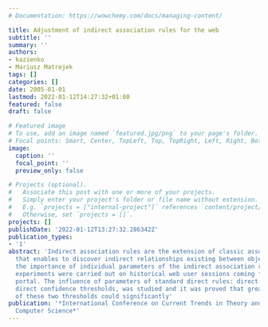 ```yaml
---
# Documentation: https://wowchemy.com/docs/managing-content/

title: Adjustment of indirect association rules for the web
subtitle: ''
summary: ''
authors:
- kazienko
- Mariusz Matrejek
tags: []
categories: []
date: 2005-01-01
lastmod: 2022-01-12T14:27:32+01:00
featured: false
draft: false

# Featured image
# To use, add an image named `featured.jpg/png` to your page's folder.
# Focal points: Smart, Center, TopLeft, Top, TopRight, Left, Right, BottomLeft, Bottom, BottomRight.
image:
  caption: ''
  focal_point: ''
  preview_only: false

# Projects (optional).
#   Associate this post with one or more of your projects.
#   Simply enter your project's folder or file name without extension.
#   E.g. `projects = ["internal-project"]` references `content/project/deep-learning/index.md`.
#   Otherwise, set `projects = []`.
projects: []
publishDate: '2022-01-12T13:27:32.286342Z'
publication_types:
- '1'
abstract: 'Indirect association rules are the extension of classic association rules
  that enables to discover indirect relationships existing between objects. To estimate
  the importance of individual parameters of the indirect association rules mining,
  experiments were carried out on historical web user sessions coming from an e-commerce
  portal. The influence of parameters of standard direct rules: direct support and
  direct confidence thresholds, was studied and it was proved that greater values
  of these two thresholds could significantly'
publication: '*International Conference on Current Trends in Theory and Practice of
  Computer Science*'
---
```

